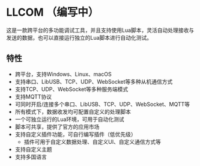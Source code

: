 # LLCOM （编写中）

这是一款跨平台的多功能调试工具，并且支持使用Lua脚本，灵活自动处理接收与发送的数据，也可以直接运行独立的Lua脚本进行自动化测试。

## 特性

- 跨平台，支持Windows、Linux、macOS
- 支持串口、LibUSB、TCP、UDP、WebSocket等多种从机通信方式
- 支持TCP、UDP、WebSocket等多种服务端模式
- 支持MQTT协议
- 可同时开启/连接多个串口、LibUSB、TCP、UDP、WebSocket、MQTT等
- 所有模式下，数据收发均可配置自定义的处理脚本
- 一个可独立运行的Lua环境，可用于自动化测试
- 脚本可共享，提供了官方的应用市场
- 支持自定义插件功能，可自行编写插件（低优先级）
  - 插件可用于自定义数据处理、自定义UI、自定义通信方式等
- 支持自定义主题
- 支持多国语言
